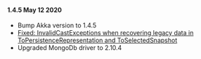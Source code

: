 #### 1.4.5 May 12 2020 ####

* Bump Akka version to 1.4.5
* [Fixed: InvalidCastExceptions when recovering legacy data in ToPersistenceRepresentation and ToSelectedSnapshot](https://github.com/akkadotnet/Akka.Persistence.MongoDB/issues/134)
* Upgraded MongoDb driver to 2.10.4
